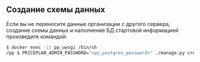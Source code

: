 ## Создание схемы данных

Если вы не переносите данные организации с другого сервера, создание схемы
данных и наполнение БД стартовой информацией произведите командой:

```bash
$ docker exec -it pp_uwsgi /bin/sh
/pp $ PRICEPLAN_ADMIN_PASSWORD="<pp_postgres_password>" ./manage.py create_schema main
```
